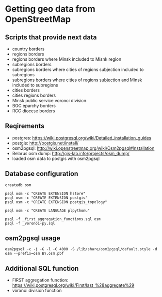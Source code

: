 # Getting geo data from OpenStreetMap

## Scripts that provide next data

- country borders
- regions borders
- regions borders where Minsk included to Misnk region
- subregions borders
- subregions borders where cities of regions subjection included to subregions
- subregions borders where cities of regions subjection and Minsk included to subregions
- cities borders
- cities regions borders
- Minsk public service voronoi division
- BOC eparchy borders
- RCC diocese borders

## Reqirements

- postgres: https://wiki.postgresql.org/wiki/Detailed_installation_guides
- postgis: http://postgis.net/install/
- osm2pgsql: http://wiki.openstreetmap.org/wiki/Osm2pgsql#Installation
- Belarus osm dump: http://gis-lab.info/projects/osm_dump/
- loaded osm data to postgis with osm2pgsql


## Database configuration

    createdb osm

    psql osm -c "CREATE EXTENSION hstore"
    psql osm -c "CREATE EXTENSION postgis"
    psql osm -c "CREATE EXTENSION postgis_topology"

    psql osm -c "CREATE LANGUAGE plpythonu"

    psql -f _first_aggregation_functions.sql osm
    psql -f _voronoi-py.sql

## osm2pgsql usage

    osm2pgsql -c -j -G -l -C 4000 -S /lib/share/osm2pgsql/default.style -d osm --prefix=osm BY.osm.pbf

## Additional SQL function

- FIRST aggregation function: https://wiki.postgresql.org/wiki/First/last_%28aggregate%29
- voronoi division function
